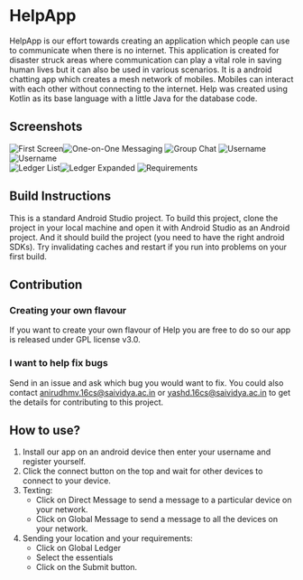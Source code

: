 # HelpApp 
HelpApp is our effort towards creating an application which people can use to communicate when there is no internet. This application is created for disaster struck areas where communication can play a vital role in saving human lives but it can also be used in various scenarios.
It is a android chatting app which creates a mesh network of mobiles. Mobiles can interact with each other without connecting  to the internet.
Help was created using Kotlin as its base language with a little Java for the database code.

## Screenshots<br>
![First Screen](screenshots/1.jpeg "Starting off")![One-on-One Messaging](screenshots/1-5.jpeg "Direct Messaging")
![Group Chat](screenshots/2.jpeg "Group Messaging")
![Username](screenshots/6_1.jpeg "Set up your username")![Username](screenshots/6_2.jpeg "Let people easily identify you")
<br>
![Ledger List](screenshots/3.jpeg "Ledger")![Ledger Expanded](screenshots/4.jpeg "Look for people in need")
![Requirements](screenshots/5.jpeg "What do you need help with?")



## Build Instructions

This is a standard Android Studio project. To build this project, clone the project in your local machine and open it with Android Studio as an Android project.
And it should build the project (you need to have the right android SDKs). Try invalidating caches and restart if you run into problems on your first build.

## Contribution

### Creating your own flavour
If you want to create your own flavour of Help you are free to do so our app is released under GPL license v3.0.

### I want to help fix bugs
Send in an issue and ask which bug you would want to fix. You could also contact anirudhmv.16cs@saividya.ac.in or yashd.16cs@saividya.ac.in to get the details for contributing to this project. 

## How to use?

1. Install our app on an android device then enter your username and register yourself.
2. Click the connect button on the top and wait for other devices to connect to your device.
3. Texting:
	- Click on Direct Message to send a message to a particular device on your network.
	- Click on Global Message to send a message to all the devices on your network.
4. Sending your location and your requirements:
	- Click on Global Ledger
	- Select the essentials
	- Click on the Submit button.

